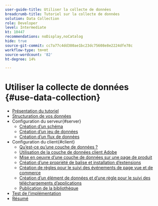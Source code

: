 ```yaml
---
user-guide-title: Utiliser la collecte de données
breadcrumb-title: Tutoriel sur la collecte de données
solution: Data Collection
role: Developer
level: Intermediate
kt: 10447
recommendations: noDisplay,noCatalog
hide: true
source-git-commit: cc7a77c4dd380ae1bc23dc75608e8e2224dfe78c
workflow-type: tm+mt
source-wordcount: '82'
ht-degree: 14%

---
```



# Utiliser la collecte de données {#use-data-collection}

+ [Présentation du tutoriel](overview.md)
+ [Structuration de vos données](structuring-your-data.md)
+ Configuration du serveur{#server}
   + [Création d’un schéma](configure-the-server/create-a-schema.md)
   + [Création d’un jeu de données](configure-the-server/create-a-dataset.md)
   + [Création dʼun flux de données](configure-the-server/create-a-datastream.md)
+ Configuration du client{#client}
   + [Qu’est-ce qu’une couche de données ?](configure-the-client/whats-a-data-layer.md)
   + [Utilisation de la couche de données client Adobe](configure-the-client/how-to-use-the-adobe-client-data-layer.md)
   + [Mise en oeuvre d’une couche de données sur une page de produit](configure-the-client/implement-product-page-data-layer.md)
   + [Création d’une propriété de balise et installation d’extensions](configure-the-client/create-a-tags-property-and-install-extensions.md)
   + [Création de règles pour le suivi des événements de page vue et de commerce](configure-the-client/create-rules-for-tracking-page-view-and-commerce-events.md)
   + [Création d’un élément de données et d’une règle pour le suivi des téléchargements d’applications](configure-the-client/create-a-data-element-and-rule-for-tracking-app-downloads.md)
   + [Publication de la bibliothèque](configure-the-client/publish-the-library.md)
+ [Test de l’implémentation](test-the-implementation.md)
+ [Résumé](summary.md)
